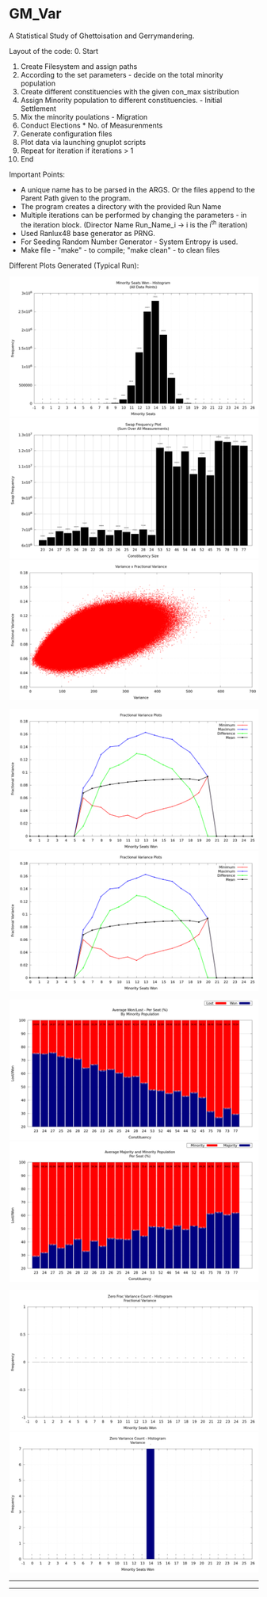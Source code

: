 # GM_Var
A Statistical Study of Ghettoisation and Gerrymandering.

Layout of the code:
0. Start
1. Create Filesystem and assign paths
2. According to the set parameters - decide on the total minority population
3. Create different constituencies with the given con_max sistribution
4. Assign Minority population to different constituencies. - Initial Settlement
5. Mix the minority poulations - Migration
6. Conduct Elections * No. of Measurenments
7. Generate configuration files
8. Plot data via launching gnuplot scripts
9. Repeat for iteration if iterations > 1
10. End

Important Points:
+ A unique name has to be parsed in the ARGS. Or the files append to the Parent Path given to the program.
+ The program creates a directory with the provided Run Name
+ Multiple iterations can be performed by changing the parameters - in the iteration block. (Director Name Run_Name_i &#8594; i is the i<sup>th</sup> iteration)
+ Used Ranlux48 base generator as PRNG.
+ For Seeding Random Number Generator - System Entropy is used.
+ Make file - "make" -  to compile; "make clean" - to clean files

Different Plots Generated (Typical Run):

![No of Seats Won by Minority - Histogram](https://github.com/yatharthb97/GM_Var/blob/master/READ_ME%20Samples/freqhist.png?raw=true)
![Successful Swaps for Every Constituency](https://github.com/yatharthb97/GM_Var/blob/master/READ_ME%20Samples/swap_plot.png?raw=true)
![Scatter Plot - Variance v Fractional Variance](https://github.com/yatharthb97/GM_Var/blob/master/READ_ME%20Samples/point5_10%5E7me_4_0_varvfracvar.png?raw=true)


![Min_Max_Mean_Diff - Fractional Variance v No of Seats Won](https://github.com/yatharthb97/GM_Var/blob/master/READ_ME%20Samples/Frac_var.png?raw=true)
![Min_Max_Mean_Diff - Variance v No of Seats Won](https://github.com/yatharthb97/GM_Var/blob/master/READ_ME%20Samples/Frac_var.png?raw=true)


![Seats Won_Lost Avg per Constituency](https://github.com/yatharthb97/GM_Var/blob/master/READ_ME%20Samples/wonlost.png?raw=true)
![Seat Population Distribution - Averaged](https://github.com/yatharthb97/GM_Var/blob/master/READ_ME%20Samples/minmaj.png?raw=true)


![Number of times Zero Variance was recorded for Fractional Variance Plots](https://github.com/yatharthb97/GM_Var/blob/master/READ_ME%20Samples/zerofracvarhist.png?raw=true)
![Number of times Zero Variance was recorded for Variance Plots](https://github.com/yatharthb97/GM_Var/blob/master/READ_ME%20Samples/zerovarhist.png?raw=true)

--------------------------------------------------------------------
***
